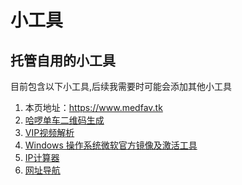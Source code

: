# 小工具
## 托管自用的小工具

目前包含以下小工具,后续我需要时可能会添加其他小工具
1. 本页地址：https://www.medfav.tk
2. [哈啰单车二维码生成](https://www.medfav.tk/HelloQRcode)
3. [VIP视频解析](https://www.medfav.tk/video)
4. [Windows 操作系统微软官方镜像及激活工具](https://www.medfav.tk/Win)
5. [IP计算器](https://www.medfav.tk/ipcalc)
6. [网址导航](https://www.medfav.tk/webnav)
